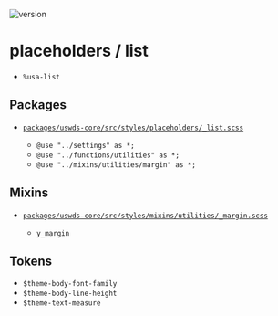 ![version](https://img.shields.io/badge/version-3.3.0-4287f5.svg?style=flat)

# placeholders / list

- `%usa-list`
  
## Packages

- [`packages/uswds-core/src/styles/placeholders/_list.scss`](https://github.com/uswds/uswds/tree/v3.3.0/packages/uswds-core/src/styles/placeholders/_list.scss)

  - `@use "../settings" as *;`
  - `@use "../functions/utilities" as *;`
  - `@use "../mixins/utilities/margin" as *;`

## Mixins

- [`packages/uswds-core/src/styles/mixins/utilities/_margin.scss`](https://github.com/uswds/uswds/tree/v3.3.0/packages/uswds-core/src/styles/mixins/utilities/_margin.scss)

  - `y_margin`

## Tokens

- `$theme-body-font-family`
- `$theme-body-line-height`
- `$theme-text-measure`
